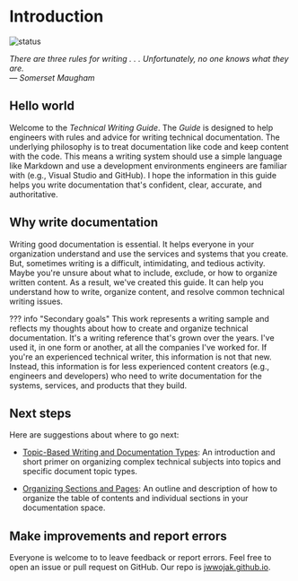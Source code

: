 # Introduction

![status](https://img.shields.io/badge/status-draft--demo-orange)

_There are three rules for writing . . . Unfortunately, no one knows what they are._  
&mdash; _Somerset Maugham_

## Hello world

Welcome to the _Technical Writing Guide_. The _Guide_ is designed to help engineers with rules and advice for writing technical documentation. The underlying philosophy is to treat documentation like code and keep content with the code. This means a writing system should use a simple language like Markdown and use a development environments engineers are familiar with (e.g., Visual Studio and GitHub). I hope the information in this guide helps you write documentation that's confident, clear, accurate, and authoritative.

## Why write documentation

Writing good documentation is essential. It helps everyone in your organization understand and use the services and systems that you create. But, sometimes writing is a difficult, intimidating, and tedious activity. Maybe you're unsure about what to include, exclude, or how to organize written content. As a result, we've created this guide. It can help you understand how to write, organize content, and resolve common technical writing issues.

??? info "Secondary goals"
    This work represents a writing sample and reflects my thoughts about how to create and organize technical documentation. It's a writing reference that's grown over the years. I've used it, in one form or another, at all the companies I've worked for. If you're an experienced technical writer, this information is not that new. Instead, this information is for less experienced content creators (e.g., engineers and developers) who need to write documentation for the systems, services, and products that they build.

## Next steps

Here are suggestions about where to go next:

- [Topic-Based Writing and Documentation Types](types/types_intro.md): An introduction and short primer on organizing complex technical subjects into topics and specific document topic types.

- [Organizing Sections and Pages](organization/org_intro.md): An outline and description of how to organize the table of contents and individual sections in your documentation space.

## Make improvements and report errors

Everyone is welcome to to leave feedback or report errors. Feel free to open an issue or pull request on GitHub. Our repo is [jwwojak.github.io](https://github.com/jwwojak/jwwojak.github.io).

